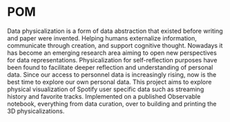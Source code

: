 # POM
    
    
Data physicalization is a form of data abstraction that existed before writing and paper were invented. Helping humans externalize information, communicate through creation, and support cognitive thought. Nowadays it has become an emerging research area aiming to open new perspectives for data representations.
Physicalization for self-reflection purposes have been found to facilitate deeper reflection and understanding of personal data. Since our access to personnel data is increasingly rising, now is the best time to explore our own personal data.
This project aims to explore physical visualization of Spotify user specific data such as streaming history and  favorite tracks. Implemented on a published Observable notebook, everything from data curation, over to building and printing the 3D physicalizations.
              

